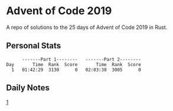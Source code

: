 # Advent of Code 2019

A repo of solutions to the 25 days of Advent of Code 2019 in Rust.

## Personal Stats

```text
      -------Part 1--------   -------Part 2--------
Day       Time  Rank  Score       Time  Rank  Score
  1   01:42:29  3130      0   02:03:38  3005      0
```

## Daily Notes

[1](day01/notes.md)  
<!-- [2](day02/notes.md)  
[3](day03/notes.md)  
[4](day04/notes.md)  
[5](day05/notes.md)  
[6](day06/notes.md)  
[7](day07/notes.md)  
[8](day08/notes.md)  
[9](day09/notes.md)  
[10](day10/notes.md)  
[11](day11/notes.md)  
[12](day12/notes.md)  
[13](day13/notes.md)  
[14](day14/notes.md)  
[15](day15/notes.md)  
[16](day16/notes.md)  
[17](day17/notes.md)  
[18](day18/notes.md)  
[19](day19/notes.md)  
[20](day20/notes.md)  
[21](day21/notes.md)  
[22](day22/notes.md)  
[23](day23/notes.md)  
[24](day24/notes.md)  
[25](day25/notes.md)   -->
